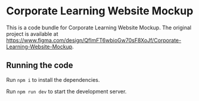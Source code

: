 
  # Corporate Learning Website Mockup

  This is a code bundle for Corporate Learning Website Mockup. The original project is available at https://www.figma.com/design/QfImFT6wbioGw70sF8XoJf/Corporate-Learning-Website-Mockup.

  ## Running the code

  Run `npm i` to install the dependencies.

  Run `npm run dev` to start the development server.
  